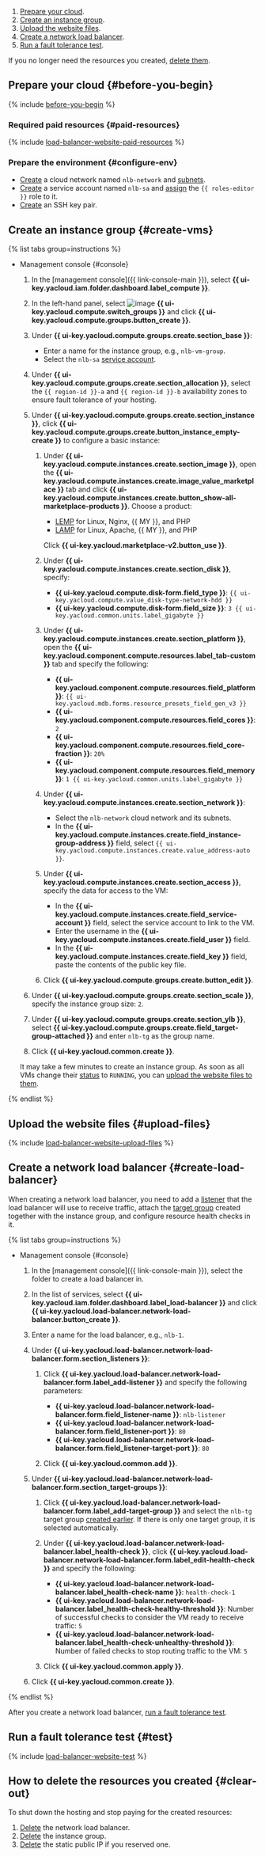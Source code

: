 1. [Prepare your cloud](#before-you-begin).
1. [Create an instance group](#create-vms).
1. [Upload the website files](#upload-files).
1. [Create a network load balancer](#create-load-balancer).
1. [Run a fault tolerance test](#test).

If you no longer need the resources you created, [delete them](#clear-out).



## Prepare your cloud {#before-you-begin}

{% include [before-you-begin](../_tutorials_includes/before-you-begin.md) %}


### Required paid resources {#paid-resources}

{% include [load-balancer-website-paid-resources](../_tutorials_includes/load-balancer-website/paid-resources.md) %}


### Prepare the environment {#configure-env}

* [Create](../../vpc/operations/network-create.md) a cloud network named `nlb-network` and [subnets](../../vpc/operations/subnet-create.md).
* [Create](../../iam/operations/sa/create.md) a service account named `nlb-sa` and [assign](../../iam/operations/sa/assign-role-for-sa.md) the `{{ roles-editor }}` role to it.
* [Create](../../compute/operations/vm-connect/ssh.md#creating-ssh-keys) an SSH key pair.


## Create an instance group {#create-vms}

{% list tabs group=instructions %}

- Management console {#console}

  1. In the [management console]({{ link-console-main }}), select **{{ ui-key.yacloud.iam.folder.dashboard.label_compute }}**.
  1. In the left-hand panel, select ![image](../../_assets/console-icons/layers-3-diagonal.svg) **{{ ui-key.yacloud.compute.switch_groups }}** and click **{{ ui-key.yacloud.compute.groups.button_create }}**.
  1. Under **{{ ui-key.yacloud.compute.groups.create.section_base }}**:

      * Enter a name for the instance group, e.g., `nlb-vm-group`.
      * Select the `nlb-sa` [service account](../../iam/concepts/users/service-accounts.md).

  1. Under **{{ ui-key.yacloud.compute.groups.create.section_allocation }}**, select the `{{ region-id }}-a` and `{{ region-id }}-b` availability zones to ensure fault tolerance of your hosting.
  1. Under **{{ ui-key.yacloud.compute.groups.create.section_instance }}**, click **{{ ui-key.yacloud.compute.groups.create.button_instance_empty-create }}** to configure a basic instance:

      1. Under **{{ ui-key.yacloud.compute.instances.create.section_image }}**, open the **{{ ui-key.yacloud.compute.instances.create.image_value_marketplace }}** tab and click **{{ ui-key.yacloud.compute.instances.create.button_show-all-marketplace-products }}**. Choose a product:

          * [LEMP](/marketplace/products/yc/lemp) for Linux, Nginx, {{ MY }}, and PHP
          * [LAMP](/marketplace/products/yc/lamp) for Linux, Apache, {{ MY }}, and PHP

          Click **{{ ui-key.yacloud.marketplace-v2.button_use }}**.

      1. Under **{{ ui-key.yacloud.compute.instances.create.section_disk }}**, specify:

          * **{{ ui-key.yacloud.compute.disk-form.field_type }}**: `{{ ui-key.yacloud.compute.value_disk-type-network-hdd }}`
          * **{{ ui-key.yacloud.compute.disk-form.field_size }}**: `3 {{ ui-key.yacloud.common.units.label_gigabyte }}`

      1. Under **{{ ui-key.yacloud.compute.instances.create.section_platform }}**, open the **{{ ui-key.yacloud.component.compute.resources.label_tab-custom }}** tab and specify the following: 

          * **{{ ui-key.yacloud.component.compute.resources.field_platform }}**: `{{ ui-key.yacloud.mdb.forms.resource_presets_field_gen_v3 }}`
          * **{{ ui-key.yacloud.component.compute.resources.field_cores }}**: `2`
          * **{{ ui-key.yacloud.component.compute.resources.field_core-fraction }}**: `20%`
          * **{{ ui-key.yacloud.component.compute.resources.field_memory }}**: `1 {{ ui-key.yacloud.common.units.label_gigabyte }}`

      1. Under **{{ ui-key.yacloud.compute.instances.create.section_network }}**:

          * Select the `nlb-network` cloud network and its subnets.
          * In the **{{ ui-key.yacloud.compute.instances.create.field_instance-group-address }}** field, select `{{ ui-key.yacloud.compute.instances.create.value_address-auto }}`.

      1. Under **{{ ui-key.yacloud.compute.instances.create.section_access }}**, specify the data for access to the VM:

          * In the **{{ ui-key.yacloud.compute.instances.create.field_service-account }}** field, select the service account to link to the VM.
          * Enter the username in the **{{ ui-key.yacloud.compute.instances.create.field_user }}** field.
          * In the **{{ ui-key.yacloud.compute.instances.create.field_key }}** field, paste the contents of the public key file.

      1. Click **{{ ui-key.yacloud.compute.groups.create.button_edit }}**.

  1. Under **{{ ui-key.yacloud.compute.groups.create.section_scale }}**, specify the instance group size: `2`.
  1. Under **{{ ui-key.yacloud.compute.groups.create.section_ylb }}**, select **{{ ui-key.yacloud.compute.groups.create.field_target-group-attached }}** and enter `nlb-tg` as the group name.
  1. Click **{{ ui-key.yacloud.common.create }}**.

  It may take a few minutes to create an instance group. As soon as all VMs change their [status](../../compute/concepts/vm-statuses.md) to `RUNNING`, you can [upload the website files to them](#upload-files).

{% endlist %}


## Upload the website files {#upload-files}

{% include [load-balancer-website-upload-files](../_tutorials_includes/load-balancer-website/upload-files.md) %}


## Create a network load balancer {#create-load-balancer}

When creating a network load balancer, you need to add a [listener](../../network-load-balancer/concepts/listener.md) that the load balancer will use to receive traffic, attach the [target group](../../network-load-balancer/concepts/target-resources.md) created together with the instance group, and configure resource health checks in it.

{% list tabs group=instructions %}

- Management console {#console}

  1. In the [management console]({{ link-console-main }}), select the folder to create a load balancer in.
  1. In the list of services, select **{{ ui-key.yacloud.iam.folder.dashboard.label_load-balancer }}** and click **{{ ui-key.yacloud.load-balancer.network-load-balancer.button_create }}**.
  1. Enter a name for the load balancer, e.g., `nlb-1`.
  1. Under **{{ ui-key.yacloud.load-balancer.network-load-balancer.form.section_listeners }}**:
  
      1. Click **{{ ui-key.yacloud.load-balancer.network-load-balancer.form.label_add-listener }}** and specify the following parameters:

          * **{{ ui-key.yacloud.load-balancer.network-load-balancer.form.field_listener-name }}**: `nlb-listener`
          * **{{ ui-key.yacloud.load-balancer.network-load-balancer.form.field_listener-port }}**: `80`
          * **{{ ui-key.yacloud.load-balancer.network-load-balancer.form.field_listener-target-port }}**: `80`

      1. Click **{{ ui-key.yacloud.common.add }}**.

  1. Under **{{ ui-key.yacloud.load-balancer.network-load-balancer.form.section_target-groups }}**:

      1. Click **{{ ui-key.yacloud.load-balancer.network-load-balancer.form.label_add-target-group }}** and select the `nlb-tg` target group [created earlier](#create-vms). If there is only one target group, it is selected automatically.
      1. Under **{{ ui-key.yacloud.load-balancer.network-load-balancer.label_health-check }}**, click **{{ ui-key.yacloud.load-balancer.network-load-balancer.form.label_edit-health-check }}** and specify the following:

          * **{{ ui-key.yacloud.load-balancer.network-load-balancer.label_health-check-name }}**: `health-check-1`
          * **{{ ui-key.yacloud.load-balancer.network-load-balancer.label_health-check-healthy-threshold }}**: Number of successful checks to consider the VM ready to receive traffic: `5`
          * **{{ ui-key.yacloud.load-balancer.network-load-balancer.label_health-check-unhealthy-threshold }}**: Number of failed checks to stop routing traffic to the VM: `5`

      1. Click **{{ ui-key.yacloud.common.apply }}**.

  1. Click **{{ ui-key.yacloud.common.create }}**.

{% endlist %}

After you create a network load balancer, [run a fault tolerance test](#test).

## Run a fault tolerance test {#test}

{% include [load-balancer-website-test](../_tutorials_includes/load-balancer-website/test.md) %}


## How to delete the resources you created {#clear-out}

To shut down the hosting and stop paying for the created resources:
1. [Delete](../../network-load-balancer/operations/load-balancer-delete.md) the network load balancer.
1. [Delete](../../compute/operations/instance-groups/delete.md) the instance group.
1. [Delete](../../vpc/operations/address-delete.md) the static public IP if you reserved one.